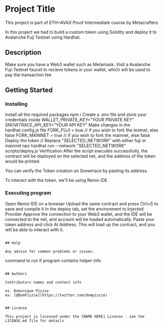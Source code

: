 # Project Title

This project is part of ETH+AVAX Proof Intermediate course by Metacrafters

In this project we had to build a custom token using Solidity and deploy it to Avalanche Fuji Testnet using Hardhat.

## Description

Make sure you have a Web3 wallet such as Metamask. Visit a Avalanche Fuji Testnet faucet to recieve tokens in your wallet, which will be used to pay the transaction fee

## Getting Started

### Installing
Install all the required packages npm i
Create a .env file and store your credentials inside WALLET_PRIVATE_KEY="YOUR PRIVATE KEY" SNOWTRACE_API_KEY="YOUR API KEY"
Make changes in the hardhat.config.js file FORK_FUJI = true // if you wish to fork the testnet, else false FORK_MAINNET = true // if you wish to fork the mainnet, else false
Deploy the token // Replace "SELECTED_NETWORK" with either fuji or mainnet
npx hardhat run --network "SELECTED_NETWORK" scripts/deploy.js Verification After the script executes successfully, the contract will be deployed on the selected net, and the address of the token would be printed.

You can verify the Token creation on Snowtrace by pasting its address.

To interact with the token, we'll be using Remix IDE

### Executing program
Open Remix IDE on a browser Upload the same contract and press Ctrl+S to save and compile it In the deploy tab, set the environment to Injected Provider Approve the connection to your Web3 wallet, and the IDE will be connected to the net, and account will be loaded automatically. Paste your token address and click At Address. This will load up the contract, and you will be able to interact with it.
```

## Help

Any advise for common problems or issues.
```
command to run if program contains helper info
```

## Authors

Contributors names and contact info

ex. Dominique Pizzie  
ex. [@DomPizzie](https://twitter.com/dompizzie)


## License

This project is licensed under the [NAME HERE] License - see the LICENSE.md file for details
